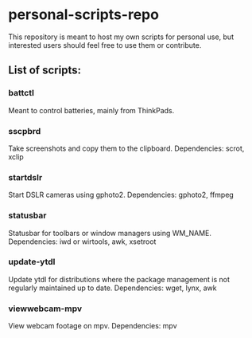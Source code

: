 # personal-scripts-repo

This repository is meant to host my own scripts for personal use,
but interested users should feel free to use them or contribute.

## List of scripts:

### battctl
Meant to control batteries, mainly from ThinkPads.

### sscpbrd
Take screenshots and copy them to the clipboard.
Dependencies: scrot, xclip

### startdslr
Start DSLR cameras using gphoto2.
Dependencies: gphoto2, ffmpeg

### statusbar
Statusbar for toolbars or window managers using WM_NAME.
Dependencies: iwd or wirtools, awk, xsetroot

### update-ytdl
Update ytdl for distributions where the package management is not regularly maintained up to date.
Dependencies: wget, lynx, awk

### viewwebcam-mpv
View webcam footage on mpv.
Dependencies: mpv
